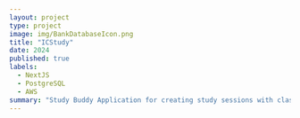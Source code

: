 ```yaml
---
layout: project
type: project
image: img/BankDatabaseIcon.png
title: "ICStudy"
date: 2024
published: true
labels:
  - NextJS
  - PostgreSQL
  - AWS
summary: "Study Buddy Application for creating study sessions with classmates or other students"
---
```

